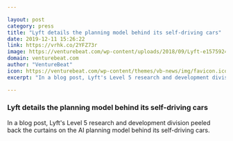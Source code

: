 ```yaml
---

layout: post
category: press
title: "Lyft details the planning model behind its self-driving cars"
date: 2019-12-11 15:26:22
link: https://vrhk.co/2YFZ73r
image: https://venturebeat.com/wp-content/uploads/2018/09/Lyft-e1575924856120.jpg?w=1200&strip=all
domain: venturebeat.com
author: "VentureBeat"
icon: https://venturebeat.com/wp-content/themes/vb-news/img/favicon.ico
excerpt: "In a blog post, Lyft's Level 5 research and development division peeled back the curtains on the AI planning model behind its self-driving cars."

---
```


### Lyft details the planning model behind its self-driving cars

In a blog post, Lyft's Level 5 research and development division peeled back the curtains on the AI planning model behind its self-driving cars.